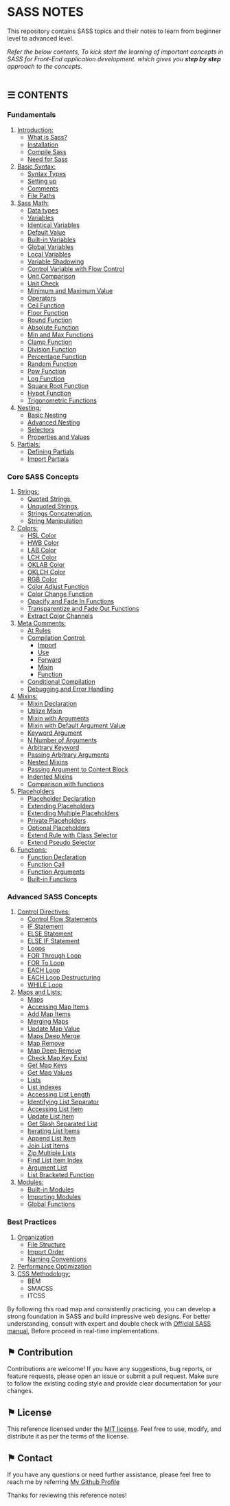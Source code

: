 # SASS NOTES

This repository contains SASS topics and their notes to learn from beginner level to advanced level.

*Refer the below contents, To kick start the learning of important concepts in SASS for Front-End application development. which gives you __step by step__ approach to the concepts.*
\
&nbsp;

## &#9776; CONTENTS 

### Fundamentals

1. [Introduction:](./docs/introduction.md)
	- [What is Sass?](./docs/introduction.md#-what-is-sass)
	- [Installation](./docs/introduction.md#-installation)
	- [Compile Sass](./docs/introduction.md#-compile-sass)
	- [Need for Sass](./docs/introduction.md#-need-for-sass)
2. [Basic Syntax:](./docs/basic-syntax.md)
	- [Syntax Types](./docs/basic-syntax.md#-syntax-types)
	- [Setting up](./docs/basic-syntax.md#-setting-up)
	- [Comments](./docs/basic-syntax.md#-comments)
	- [File Paths](./docs/basic-syntax.md#-file-paths)
3. [Sass Math:](./docs/sass-math.md)
	- [Data types](./docs/sass-math.md#-data-types)
	- [Variables](./docs/sass-math.md#-variables)
	- [Identical Variables](./docs/sass-math.md#-identical-variables)
	- [Default Value](./docs/sass-math.md#-default-value)
	- [Built-in Variables](./docs/sass-math.md#-built-in-variables)
	- [Global Variables](./docs/sass-math.md#-global-variables)
	- [Local Variables](./docs/sass-math.md#-local-variables)
	- [Variable Shadowing](./docs/sass-math.md#-variable-shadowing)
	- [Control Variable with Flow Control](./docs/sass-math.md#-control-variable-with-flow-control)
	- [Unit Comparison](./docs/sass-math.md#-unit-comparison)
	- [Unit Check](./docs/sass-math.md#-unit-check)
	- [Minimum and Maximum Value](./docs/sass-math.md#-minimum-and-maximum-value)
	- [Operators](./docs/sass-math.md#-operators)
	- [Ceil Function](./docs/sass-math.md#-ceil-function)
	- [Floor Function](./docs/sass-math.md#-floor-function)
	- [Round Function](./docs/sass-math.md#-round-function)
	- [Absolute Function](./docs/sass-math.md#-absolute-function)
	- [Min and Max Functions](./docs/sass-math.md#-min-and-max-functions)
	- [Clamp Function](./docs/sass-math.md#-clamp-function)
	- [Division Function](./docs/sass-math.md#-division-function)
	- [Percentage Function](./docs/sass-math.md#-percentage-function)
	- [Random Function](./docs/sass-math.md#-random-function)
	- [Pow Function](./docs/sass-math.md#-pow-function)
	- [Log Function](./docs/sass-math.md#-log-function)
	- [Square Root Function](./docs/sass-math.md#-square-root-function)
	- [Hypot Function](./docs/sass-math.md#-hypot-function)
	- [Trigonometric Functions](./docs/sass-math.md#-trigonometric-functions)
4. [Nesting:](./docs/nesting.md)
	- [Basic Nesting](./docs/nesting.md#-basic-nesting)
	- [Advanced Nesting](./docs/nesting.md#-advanced-nesting)
	- [Selectors](./docs/nesting.md#-selectors)
	- [Properties and Values](./docs/nesting.md#-properties-and-values)
5. [Partials:](./docs/partials.md)
	- [Defining Partials](./docs/partials.md#-defining-partials)
	- [Import Partials](./docs/partials.md#-import-partials)

### Core SASS Concepts

1. [Strings:](./docs/strings.md)
	- [Quoted Strings](./docs/strings.md#-quoted-strings),
	- [Unquoted Strings](./docs/strings.md#-unquoted-strings),
	- [Strings Concatenation](./docs/strings.md#-strings-concatenation),
	- [String Manipulation](./docs/strings.md#-string-manipulation)
2. [Colors:](./docs/colors.md)
	- [HSL Color](./docs/colors.md#-hsl-color)
	- [HWB Color](./docs/colors.md#-hwb-color)
	- [LAB Color](./docs/colors.md#-lab-color)
	- [LCH Color](./docs/colors.md#-lch-color)
	- [OKLAB Color](./docs/colors.md#-oklab-color)
	- [OKLCH Color](./docs/colors.md#-oklch-color)
	- [RGB Color](./docs/colors.md#-rgb-color)
	- [Color Adjust Function](./docs/colors.md#-color-adjust-function)
	- [Color Change Function](./docs/colors.md#-color-change-function)
	- [Opacify and Fade In Functions](./docs/colors.md#-opacify-and-fade-in-functions)
	- [Transparentize and Fade Out Functions](./docs/colors.md#-transparentize-and-fade-out-functions)
	- [Extract Color Channels](./docs/colors.md#-extract-color-channels)
3. [Meta Comments:](./docs/meta-comments.md)
	- [At Rules](./docs/meta-comments.md#-at-rules)
	- [Compilation Control:](./docs/meta-comments.md#-compilation-control)
		- [Import](./docs/meta-comments.md#-import)
		- [Use](./docs/meta-comments.md#-use)
		- [Forward](./docs/meta-comments.md#-forward)
		- [Mixin](./docs/meta-comments.md#-mixin)
		- [Function](./docs/meta-comments.md#-function)
	- [Conditional Compilation](./docs/meta-comments.md#-conditional-compilation) 
	- [Debugging and Error Handling](./docs/meta-comments.md#-debugging-and-error-handling) 
4. [Mixins:](./docs/mixins.md)
	- [Mixin Declaration](./docs/mixins.md#-mixin-declaration)
	- [Utilize Mixin](./docs/mixins.md#-utilize-mixin)
	- [Mixin with Arguments](./docs/mixins.md#-mixin-with-arguments)
	- [Mixin with Default Argument Value](./docs/mixins.md#-mixin-with-default-argument-value)
	- [Keyword Argument](./docs/mixins.md#-keyword-argument)
	- [N Number of Arguments](./docs/mixins.md#-n-number-of-arguments)
	- [Arbitrary Keyword](./docs/mixins.md#-arbitrary-keyword)
	- [Passing Arbitrary Arguments](./docs/mixins.md#-passing-arbitrary-arguments)
	- [Nested Mixins](./docs/mixins.md#-nested-mixins)
	- [Passing Argument to Content Block](./docs/mixins.md#-passing-argument-to-content-block)
	- [Indented Mixins](./docs/mixins.md#-indented-mixins)
	- [Comparison with functions](./docs/mixins.md#-comparison-with-functions)
5. [Placeholders](./docs/placeholders.md)
	- [Placeholder Declaration](./docs/placeholders.md#-placeholder-declaration)
	- [Extending Placeholders](./docs/placeholders.md#-extending-placeholders)
	- [Extending Multiple Placeholders](./docs/placeholders.md#-extending-multiple-placeholders)
	- [Private Placeholders](./docs/placeholders.md#-private-placeholders)
	- [Optional Placeholders](./docs/placeholders.md#-optional-placeholders)
	- [Extend Rule with Class Selector](./docs/placeholders.md#-extend-rule-with-class-selector)
	- [Extend Pseudo Selector](./docs/placeholders.md#-extend-pseudo-selector)
6. [Functions:](./docs/functions.md)
	- [Function Declaration](./docs/functions.md#-function-declaration)
	- [Function Call](./docs/functions.md#-function-call)
	- [Function Arguments](./docs/functions.md#-function-arguments)
	- [Built-in Functions](./docs/functions.md#-built-in-functions)

### Advanced SASS Concepts

1. [Control Directives:](./docs/control-directives.md)
	- [Control Flow Statements](./docs/control-directives.md#-control-flow-statements)
	- [IF Statement](./docs/control-directives.md#-if-statement)
	- [ELSE Statement](./docs/control-directives.md#-else-statement)
	- [ELSE IF Statement](./docs/control-directives.md#-else-if-statement)
	- [Loops](./docs/control-directives.md#-loops)
	- [FOR Through Loop](./docs/control-directives.md#-for-through-loop)
	- [FOR To Loop](./docs/control-directives.md#-for-to-loop)
	- [EACH Loop](./docs/control-directives.md#-each-loop)
	- [EACH Loop Destructuring](./docs/control-directives.md#-each-loop-destructuring)
	- [WHILE Loop](./docs/control-directives.md#-while-loop)
2. [Maps and Lists:](./docs/maps-and-lists.md)
	- [Maps](./docs/maps-and-lists.md#-maps)
	- [Accessing Map Items](./docs/maps-and-lists.md#-accessing-map-items)
	- [Add Map Items](./docs/maps-and-lists.md#-add-map-items)
	- [Merging Maps](./docs/maps-and-lists.md#-merging-maps)
	- [Update Map Value](./docs/maps-and-lists.md#-update-map-value)
	- [Maps Deep Merge](./docs/maps-and-lists.md#-maps-deep-merge)
	- [Map Remove](./docs/maps-and-lists.md#-map-remove)
	- [Map Deep Remove](./docs/maps-and-lists.md#-map-deep-remove)
	- [Check Map Key Exist](./docs/maps-and-lists.md#-check-map-key-exist)
	- [Get Map Keys](./docs/maps-and-lists.md#-get-map-keys)
	- [Get Map Values](./docs/maps-and-lists.md#-get-map-values)
	- [Lists](./docs/maps-and-lists.md#-lists)
	- [List Indexes](./docs/maps-and-lists.md#-list-indexes)
	- [Accessing List Length](./docs/maps-and-lists.md#-accessing-list-length)
	- [Identifying List Separator](./docs/maps-and-lists.md#-identifying-list-separator)
	- [Accessing List Item](./docs/maps-and-lists.md#-accessing-list-item)
	- [Update List Item](./docs/maps-and-lists.md#-update-list-item)
	- [Get Slash Separated List](./docs/maps-and-lists.md#-get-slash-separated-list)
	- [Iterating List Items](./docs/maps-and-lists.md#-iterating-list-items)
	- [Append List Item](./docs/maps-and-lists.md#-append-list-item)
	- [Join List Items](./docs/maps-and-lists.md#-join-list-items)
	- [Zip Multiple Lists](./docs/maps-and-lists.md#-zip-multiple-lists)
	- [Find List Item Index](./docs/maps-and-lists.md#-find-list-item-index)
	- [Argument List](./docs/maps-and-lists.md#-argument-list)
	- [List Bracketed Function](./docs/maps-and-lists.md#-list-bracketed-function)
3. [Modules:](./docs/modules.md)
	- [Built-in Modules](./docs/modules.md#-built-in-modules)
	- [Importing Modules](./docs/modules.md#-importing-modules)
	- [Global Functions](./docs/modules.md#-global-functions)

### Best Practices
1. [Organization](./docs/organization.md)
	- [File Structure](./docs/organization.md#-file-structure)
	- [Import Order](./docs/organization.md#-import-order)
	- [Naming Conventions](./docs/organization.md#-naming-conventions)
6. [Performance Optimization](./docs/performance-optimization.md)
7. [CSS Methodology:](./docs/css-methodology.md)
	- BEM
	- SMACSS
	- ITCSS

By following this road map and consistently practicing, you can develop a strong foundation in SASS and build impressive web designs. For better understanding, consult with expert and double check with [Official SASS manual](https://sass-lang.com/documentation/), Before proceed in real-time implementations.

## &#9873; Contribution
Contributions are welcome! If you have any suggestions, bug reports, or feature requests, please open an issue or submit a pull request. Make sure to follow the existing coding style and provide clear documentation for your changes.

## &#9873; License
This reference licensed under the [MIT license](LICENSE). Feel free to use, modify, and distribute it as per the terms of the license.

## &#9873; Contact
If you have any questions or need further assistance, please feel free to reach me by referring [My Github Profile](https://github.com/ag-sanjjeev/)


Thanks for reviewing this reference notes!